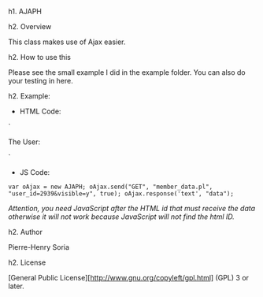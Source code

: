 h1. AJAPH

h2. Overview

This class makes use of Ajax easier.

h2. How to use this

Please see the small example I did in the example folder.
You can also do your testing in here.

h2. Example:

* HTML Code:

`<p>The User:</p>
<div id="data"></div>`

* JS Code:

`var oAjax = new AJAPH;
oAjax.send("GET", "member_data.pl", "user_id=2939&visible=y", true);
oAjax.response('text', "data");`

_Attention, you need JavaScript after the HTML id that must receive the data otherwise it will not work because JavaScript will not find the html ID._

h2. Author

Pierre-Henry Soria

h2. License

[General Public License][http://www.gnu.org/copyleft/gpl.html] (GPL) 3 or later.

